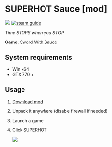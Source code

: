 # SUPERHOT Sauce [mod]
![](https://img.shields.io/badge/version-v1.1-blue)
[![steam guide](https://img.shields.io/badge/steam-guide-red)](https://steamcommunity.com/sharedfiles/filedetails/?id=1441077592)

_Time STOPS when you STOP_

**Game:** [Sword With Sauce](https://store.steampowered.com/app/581630)

## System requirements

- Win x64
- GTX 770 +

## Usage

1. [Download mod](https://mega.nz/#!y0UwXSDR!9gMsuXTDPI_Dj0set-7uJkBDUTvqV2F6HcAalU2q8UU)
2. Unpack it anywhere (disable firewall if needed)
3. Launch a game
4. Click SUPERHOT
    
    ![](https://steamuserimages-a.akamaihd.net/ugc/794263056776236948/9A0AC28C3B68209B590E0F56313D48F83EC6861B/)

